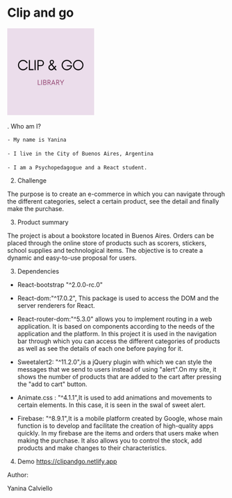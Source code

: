 # Clip and go
<div id="logo" className="sinItem">
            <a className="navbar-brand" href="index.html"><img src="src/assets/imagenes/logo22.png" alt="Clipandgo" width="200px"></a>
              
 </div>

. Who am I?

    - My name is Yanina

    - I live in the City of Buenos Aires, Argentina

    - I am a Psychopedagogue and a React student.
    
2. Challenge

The purpose is to create an e-commerce in which you can navigate through the different categories, select a certain product, see the detail and finally make the purchase.

3. Product summary

The project is about a bookstore located in Buenos Aires. Orders can be placed through the online store of products such as scorers, stickers, school supplies and technological items. The objective is to create a dynamic and easy-to-use proposal for users.

3. Dependencies

- React-bootstrap "^2.0.0-rc.0"

- React-dom:"^17.0.2", This package is used to access the DOM and the server renderers for React.

- React-router-dom:"^5.3.0" allows you to implement routing in a web application. It is based on components according to the needs of the application and the platform. In this project it is used in the navigation bar through which you can access the different categories of products as well as see the details of each one before paying for it.

- Sweetalert2: "^11.2.0",is a jQuery plugin with which we can style the messages that we send to users instead of using "alert".On my site, it shows the number of products that are added to the cart after pressing the "add to cart" button.

- Animate.css : "^4.1.1",It is used to add animations and movements to certain elements. In this case, it is seen in the swal of sweet alert.

- Firebase: "^8.9.1",It is a mobile platform created by Google, whose main function is to develop and facilitate the creation of high-quality apps quickly. In my firebase are the items and orders that users make when making the purchase. It also allows you to control the stock, add products and make changes to their characteristics.

4. Demo
https://clipandgo.netlify.app



Author:

Yanina Calviello